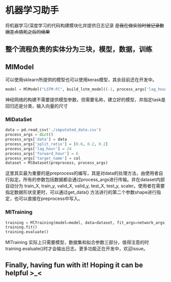 # 机器学习助手
将机器学习/深度学习的代码构建模块化并提供日志记录 ~~是我在做实验时被记录数据差点搞死之后的结果~~
## 整个流程负责的实体分为三块，模型，数据，训练
## MlModel
可以使用sklearn所提供的模型也可以使用keras模型，其余目前还在开发中。
```python
model = MlModel("LSTM-FC", build_lstm_model((-1, process_args['lag_hour'], len(process_args['feature_cols']))), model_args=None, is_net=True, input_shape=(-1, process_args['lag_hour'], len(process_args['feature_cols'])), task="regression")
```
神经网络的构建不需要提供模型参数，但需要名称，建立好的模型，并指定task是回归还是分类，输入向量的尺寸

### MlDataSet

```python
data = pd.read_csv('./imputated_data.csv')
process_args = dict()
process_args['data'] = data
process_args['split_ratio'] = [0.6, 0.2, 0.2]
process_args['lag_hour'] = 24
process_args['forward_hour'] = 6
process_args['target_name'] = col
dataset = MlDataset(preprocess, process_args)
```
这里其实最为重要的是preprocess的编写，其是对data的处理方法，由使用者自行拟定。所有的参数包括数据都会通过process_args进行传输。并在dataset内部自动分为 train_X, train_y, valid_X, valid_y, test_X, test_y, scaler。使用者在需要指定数据形状变更时，可以通过get_data() 方法进行的第二个参数shape进行指定，也可以直接在preprocess中写入。

### MlTraining

```python
training = MlTraining(model=model, data=dataset, fit_args=network_args)
training.fit()
training.evaluate()
```
MlTraining 实际上只需要模型，数据集和拟合参数三部分，值得注意的时training.evaluate()时才会输出日志。更多功能正在开发中，欢迎issue。

## Finally, having fun with it! Hoping it can be helpful >_< 